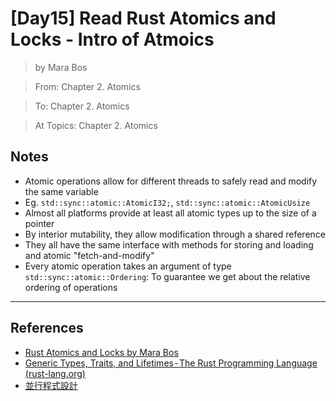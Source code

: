 # [Day15] Read Rust Atomics and Locks - Intro of Atmoics

> by Mara Bos

> From: Chapter 2. Atomics

> To: Chapter 2. Atomics

> At Topics: Chapter 2. Atomics

## Notes

- Atomic operations allow for different threads to safely read and modify the same variable
- Eg. `std::sync::atomic::AtomicI32;`, `std::sync::atomic::AtomicUsize`
- Almost all platforms provide at least all atomic types up to the size of a pointer
- By interior mutability, they allow modification through a shared reference
- They all have the same interface with methods for storing and loading and atomic "fetch-and-modify"
- Every atomic operation takes an argument of type `std::sync::atomic::Ordering`: To guarantee we get about the relative ordering of operations

---

## References

- [Rust Atomics and Locks by Mara Bos](https://marabos.nl/atomics/)
- [Generic Types, Traits, and Lifetimes - The Rust Programming Language (rust-lang.org)](https://doc.rust-lang.org/stable/book/ch10-00-generics.html)
- [並行程式設計](https://hackmd.io/@sysprog/concurrency/https%3A%2F%2Fhackmd.io%2F%40sysprog%2FS1AMIFt0D)
